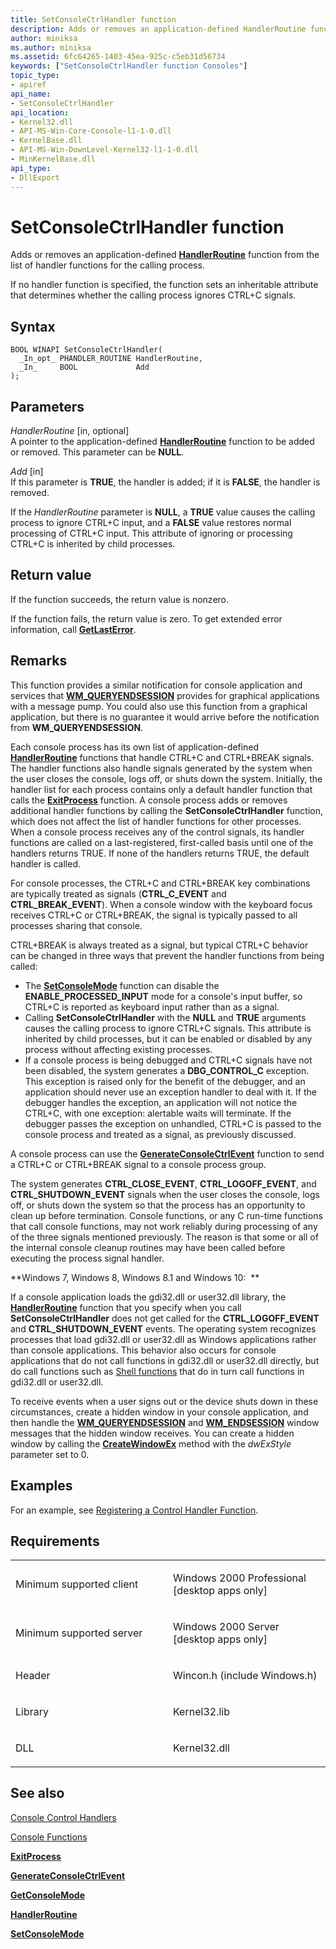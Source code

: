 ```yaml
---
title: SetConsoleCtrlHandler function
description: Adds or removes an application-defined HandlerRoutine function from the list of handler functions for the calling process.
author: miniksa
ms.author: miniksa
ms.assetid: 6fc64265-1403-45ea-925c-c5eb31d56734
keywords: ["SetConsoleCtrlHandler function Consoles"]
topic_type:
- apiref
api_name:
- SetConsoleCtrlHandler
api_location:
- Kernel32.dll
- API-MS-Win-Core-Console-l1-1-0.dll
- KernelBase.dll
- API-MS-Win-DownLevel-Kernel32-l1-1-0.dll
- MinKernelBase.dll
api_type:
- DllExport
---
```


# SetConsoleCtrlHandler function


Adds or removes an application-defined [**HandlerRoutine**](handlerroutine.md) function from the list of handler functions for the calling process.

If no handler function is specified, the function sets an inheritable attribute that determines whether the calling process ignores CTRL+C signals.

Syntax
------

```ManagedCPlusPlus
BOOL WINAPI SetConsoleCtrlHandler(
  _In_opt_ PHANDLER_ROUTINE HandlerRoutine,
  _In_     BOOL             Add
);
```

Parameters
----------

*HandlerRoutine* \[in, optional\]  
A pointer to the application-defined [**HandlerRoutine**](handlerroutine.md) function to be added or removed. This parameter can be **NULL**.

*Add* \[in\]  
If this parameter is **TRUE**, the handler is added; if it is **FALSE**, the handler is removed.

If the *HandlerRoutine* parameter is **NULL**, a **TRUE** value causes the calling process to ignore CTRL+C input, and a **FALSE** value restores normal processing of CTRL+C input. This attribute of ignoring or processing CTRL+C is inherited by child processes.

Return value
------------

If the function succeeds, the return value is nonzero.

If the function fails, the return value is zero. To get extended error information, call [**GetLastError**](https://msdn.microsoft.com/library/windows/desktop/ms679360).

Remarks
-------

This function provides a similar notification for console application and services that [**WM\_QUERYENDSESSION**](https://msdn.microsoft.com/library/windows/desktop/aa376890) provides for graphical applications with a message pump. You could also use this function from a graphical application, but there is no guarantee it would arrive before the notification from **WM\_QUERYENDSESSION**.

Each console process has its own list of application-defined [**HandlerRoutine**](handlerroutine.md) functions that handle CTRL+C and CTRL+BREAK signals. The handler functions also handle signals generated by the system when the user closes the console, logs off, or shuts down the system. Initially, the handler list for each process contains only a default handler function that calls the [**ExitProcess**](https://msdn.microsoft.com/library/windows/desktop/ms682658) function. A console process adds or removes additional handler functions by calling the **SetConsoleCtrlHandler** function, which does not affect the list of handler functions for other processes. When a console process receives any of the control signals, its handler functions are called on a last-registered, first-called basis until one of the handlers returns TRUE. If none of the handlers returns TRUE, the default handler is called.

For console processes, the CTRL+C and CTRL+BREAK key combinations are typically treated as signals (**CTRL\_C\_EVENT** and **CTRL\_BREAK\_EVENT**). When a console window with the keyboard focus receives CTRL+C or CTRL+BREAK, the signal is typically passed to all processes sharing that console.

CTRL+BREAK is always treated as a signal, but typical CTRL+C behavior can be changed in three ways that prevent the handler functions from being called:

-   The [**SetConsoleMode**](setconsolemode.md) function can disable the **ENABLE\_PROCESSED\_INPUT** mode for a console's input buffer, so CTRL+C is reported as keyboard input rather than as a signal.
-   Calling **SetConsoleCtrlHandler** with the **NULL** and **TRUE** arguments causes the calling process to ignore CTRL+C signals. This attribute is inherited by child processes, but it can be enabled or disabled by any process without affecting existing processes.
-   If a console process is being debugged and CTRL+C signals have not been disabled, the system generates a **DBG\_CONTROL\_C** exception. This exception is raised only for the benefit of the debugger, and an application should never use an exception handler to deal with it. If the debugger handles the exception, an application will not notice the CTRL+C, with one exception: alertable waits will terminate. If the debugger passes the exception on unhandled, CTRL+C is passed to the console process and treated as a signal, as previously discussed.

A console process can use the [**GenerateConsoleCtrlEvent**](generateconsolectrlevent.md) function to send a CTRL+C or CTRL+BREAK signal to a console process group.

The system generates **CTRL\_CLOSE\_EVENT**, **CTRL\_LOGOFF\_EVENT**, and **CTRL\_SHUTDOWN\_EVENT** signals when the user closes the console, logs off, or shuts down the system so that the process has an opportunity to clean up before termination. Console functions, or any C run-time functions that call console functions, may not work reliably during processing of any of the three signals mentioned previously. The reason is that some or all of the internal console cleanup routines may have been called before executing the process signal handler.

**Windows 7, Windows 8, Windows 8.1 and Windows 10:  **

If a console application loads the gdi32.dll or user32.dll library, the [**HandlerRoutine**](handlerroutine.md) function that you specify when you call **SetConsoleCtrlHandler** does not get called for the **CTRL\_LOGOFF\_EVENT** and **CTRL\_SHUTDOWN\_EVENT** events. The operating system recognizes processes that load gdi32.dll or user32.dll as Windows applications rather than console applications. This behavior also occurs for console applications that do not call functions in gdi32.dll or user32.dll directly, but do call functions such as [Shell functions](https://msdn.microsoft.com/library/windows/desktop/bb776426) that do in turn call functions in gdi32.dll or user32.dll.

To receive events when a user signs out or the device shuts down in these circumstances, create a hidden window in your console application, and then handle the [**WM\_QUERYENDSESSION**](https://msdn.microsoft.com/library/windows/desktop/aa376890) and [**WM\_ENDSESSION**](https://msdn.microsoft.com/library/windows/desktop/aa376889) window messages that the hidden window receives. You can create a hidden window by calling the [**CreateWindowEx**](https://msdn.microsoft.com/library/windows/desktop/ms632680) method with the *dwExStyle* parameter set to 0.

Examples
--------

For an example, see [Registering a Control Handler Function](registering-a-control-handler-function.md).

Requirements
------------

<table>
<colgroup>
<col width="50%" />
<col width="50%" />
</colgroup>
<tbody>
<tr class="odd">
<td><p>Minimum supported client</p></td>
<td><p>Windows 2000 Professional [desktop apps only]</p></td>
</tr>
<tr class="even">
<td><p>Minimum supported server</p></td>
<td><p>Windows 2000 Server [desktop apps only]</p></td>
</tr>
<tr class="odd">
<td><p>Header</p></td>
<td>Wincon.h (include Windows.h)</td>
</tr>
<tr class="even">
<td><p>Library</p></td>
<td>Kernel32.lib</td>
</tr>
<tr class="odd">
<td><p>DLL</p></td>
<td>Kernel32.dll</td>
</tr>
<tr class="even">
</tr>
<tr class="odd">
</tr>
<tr class="even">
</tr>
</tbody>
</table>

## <span id="see_also"></span>See also


[Console Control Handlers](console-control-handlers.md)

[Console Functions](console-functions.md)

[**ExitProcess**](https://msdn.microsoft.com/library/windows/desktop/ms682658)

[**GenerateConsoleCtrlEvent**](generateconsolectrlevent.md)

[**GetConsoleMode**](getconsolemode.md)

[**HandlerRoutine**](handlerroutine.md)

[**SetConsoleMode**](setconsolemode.md)

 

 




